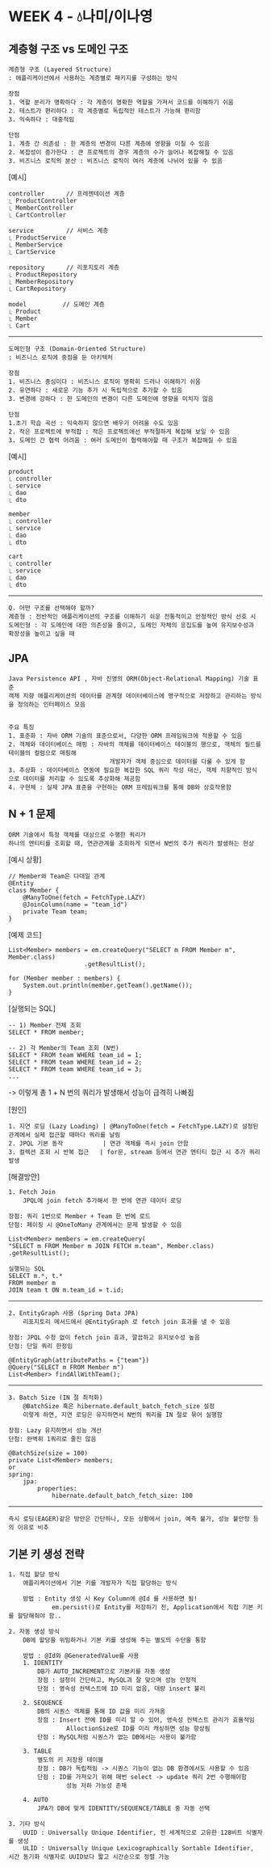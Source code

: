 # WEEK 4 - 💧나미/이나영
## 계층형 구조 vs 도메인 구조

    계층형 구조 (Layered Structure)
    : 애플리케이션에서 사용하는 계층별로 패키지를 구성하는 방식
    
    장점 
    1. 역할 분리가 명확하다 : 각 계층이 명확한 역할을 가져서 코드를 이해하기 쉬움      
    2. 테스트가 편리하다 : 각 계층별로 독립적인 테스트가 가능해 편리함
    3. 익숙하다 : 대중적임
    
    단점
    1. 계층 간 의존성 : 한 계층의 변경이 다른 계층에 영향을 미칠 수 있음
    2. 복잡성이 증가한다 : 큰 프로젝트의 경우 계층의 수가 늘어나 복잡해질 수 있음
    3. 비즈니스 로직의 분산 : 비즈니스 로직이 여러 계층에 나뉘어 있을 수 있음

[예시]

    controller      // 프레젠테이션 계층
	⎿ ProductController
	⎿ MemberController
	⎿ CartController

    service         // 서비스 계층
    ⎿ ProductService
    ⎿ MemberService
    ⎿ CartService
    
    repository      // 리포지토리 계층
    ⎿ ProductRepository
    ⎿ MemberRepository
    ⎿ CartRepository

    model          // 도메인 계층
    ⎿ Product
    ⎿ Member
    ⎿ Cart


---
    도메인형 구조 (Domain-Oriented Structure)
    : 비즈니스 로직에 중점을 둔 아키텍처
    
    장점
    1. 비즈니스 중심이다 : 비즈니스 로직이 명확히 드러나 이해하기 쉬움
    2. 유연하다 : 새로운 기능 추가 시 독립적으로 추가할 수 있음
    3. 변경에 강하다 : 한 도메인의 변경이 다른 도메인에 영향을 미치지 않음

    단점
    1.초기 학습 곡선 : 익숙하지 않으면 배우기 어려울 수도 있음
    2. 작은 프로젝트에 부적합 : 작은 프로젝트에선 부적절하게 복잡해 보일 수 있음
    3. 도메인 간 협력 어려움 : 여러 도메인이 협력해야할 때 구조가 복잡해질 수 있음
[예시]

    product
	⎿ controller
	⎿ service
	⎿ dao
	⎿ dto

    member
    ⎿ controller
    ⎿ service
    ⎿ dao
    ⎿ dto
    
    cart
    ⎿ controller
    ⎿ service
    ⎿ dao
    ⎿ dto
---
    Q. 어떤 구조를 선택해야 할까?
    계층형 : 전반적인 애플리케이션의 구조를 이해하기 쉬운 전통적이고 안정적인 방식 선호 시
    도메인형 : 각 도메인에 대한 의존성을 줄이고, 도메인 자체의 응집도를 높여 유지보수성과 확장성을 높이고 싶을 때
    
## JPA 
    Java Persistence API , 자바 진영의 ORM(Object-Relational Mapping) 기술 표준
    객체 지향 애플리케이션의 데이터를 관계형 데이터베이스에 영구적으로 저장하고 관리하는 방식을 정의하는 인터페이스 모음


    주요 특징 
    1. 표준화 : 자바 ORM 기술의 표준으로서, 다양한 ORM 프레임워크에 적용할 수 있음
    2. 객체와 데이터베이스 매핑 : 자바의 객체를 데이터베이스 테이블의 행으로, 객체의 필드를 테이블의 컬럼으로 매핑해
                                개발자가 객체 중심으로 데이터를 다룰 수 있게 함
    3. 추상화 : 데이터베이스 연동에 필요한 복잡한 SQL 쿼리 작성 대신, 객체 지향적인 방식으로 데이터를 처리할 수 있도록 추상화해 제공함
    4. 구현체 : 실제 JPA 표준을 구현하는 ORM 프레임워크를 통해 DB와 상호작용함

## N + 1 문제
    ORM 기술에서 특정 객체를 대상으로 수행한 쿼리가 
    하나의 엔티티를 조회할 때, 연관관계를 조회하게 되면서 N번의 추가 쿼리가 발생하는 현상

[예시 상황]

    // Member와 Team은 다대일 관계
    @Entity
    class Member {
        @ManyToOne(fetch = FetchType.LAZY)
        @JoinColumn(name = "team_id")
        private Team team;
    }
[예제 코드]

    List<Member> members = em.createQuery("SELECT m FROM Member m", Member.class)
                         .getResultList();

    for (Member member : members) {
        System.out.println(member.getTeam().getName());
    }
[실행되는 SQL]

    -- 1) Member 전체 조회
    SELECT * FROM member;
    
    -- 2) 각 Member의 Team 조회 (N번)
    SELECT * FROM team WHERE team_id = 1;
    SELECT * FROM team WHERE team_id = 2;
    SELECT * FROM team WHERE team_id = 3;
    ...

-> 이렇게 총 1 + N 번의 쿼리가 발생해서 성능이 급격히 나빠짐

[원인]

    1. 지연 로딩 (Lazy Loading) | @ManyToOne(fetch = FetchType.LAZY)로 설정된 관계에서 실제 접근할 때마다 쿼리를 날림
    2. JPQL 기본 동작           | 연관 객체를 즉시 join 안함
    3. 컬렉션 조회 시 반복 접근   | for문, stream 등에서 연관 엔티티 접근 시 추가 쿼리 발생
[해결방안]    
    
    1. Fetch Join
        JPQL에 join fetch 추가해서 한 번에 연관 데이터 로딩 

    장점: 쿼리 1번으로 Member + Team 한 번에 로드
    단점: 페이징 시 @OneToMany 관계에서는 문제 발생할 수 있음

    List<Member> members = em.createQuery(
    "SELECT m FROM Member m JOIN FETCH m.team", Member.class)
    .getResultList();

    실행되는 SQL
    SELECT m.*, t.*
    FROM member m
    JOIN team t ON m.team_id = t.id;
---
    2. EntityGraph 사용 (Spring Data JPA) 
        리포지토리 메서드에서 @EntityGraph 로 fetch join 효과를 낼 수 있음
    
    장점: JPQL 수정 없이 fetch join 효과, 깔끔하고 유지보수성 높음
    단점: 단일 쿼리 한정임

    @EntityGraph(attributePaths = {"team"})
    @Query("SELECT m FROM Member m")
    List<Member> findAllWithTeam();

---
    3. Batch Size (IN 절 최적화)
        @BatchSize 혹은 hibernate.default_batch_fetch_size 설정
        이렇게 하면, 지연 로딩은 유지하면서 N번의 쿼리를 IN 절로 묶어 실행함

    장점: Lazy 유지하면서 성능 개선
    단점: 완벽히 1쿼리로 줄진 않음

    @BatchSize(size = 100)
    private List<Member> members;
    or
    spring:
        jpa:
            properties:
                hibernate.default_batch_fetch_size: 100

---
    즉시 로딩(EAGER)같은 방안은 간단하나, 모든 상황에서 join, 예측 불가, 성능 불안정 등의 이유로 비추
## 기본 키 생성 전략 
    1. 직접 할당 방식
        애플리케이션에서 기본 키를 개발자가 직접 할당하는 방식

        방법 : Entity 생성 시 Key Column에 @Id 를 사용하면 됨!  
                em.persist()로 Entity를 저장하기 전, Application에서 직접 기본 키를 할당해줘야 함..

    2. 자동 생성 방식
        DB에 할당을 위임하거나 기본 키를 생성해 주는 별도의 수단을 통함
    
        방법 : @Id와 @GeneratedValue를 사용
        1. IDENTITY
            DB가 AUTO_INCREMENT으로 기본키를 자동 생성
            장점 : 설정이 간단하고, MySQL과 잘 맞으며 성능 안정적
            단점 : 영속성 컨텍스트에 ID 미리 없음, 대량 insert 불리

        2. SEQUENCE 
            DB의 시퀀스 객체를 통해 ID 값을 미리 가져옴
            장점 : Insert 전에 ID를 미리 알 수 있어, 영속성 컨텍스트 관리가 효율적임
                    AlloctionSize로 ID를 미리 캐싱하면 성능 향상됨
            단점 : MySQL처럼 시퀀스가 없는 DB에서는 사용이 불가함

        3. TABLE 
            별도의 키 저장용 테이블
            장점 : DB가 독립적임 -> 시퀀스 기능이 없는 DB 환경에서도 사용할 수 있음
            단점 : ID를 가져오기 위해 매번 select -> update 쿼리 2번 수행해야함
                    성능 저하 가능성 존재

        4. AUTO 
            JPA가 DB에 맞게 IDENTITY/SEQUENCE/TABLE 중 자동 선택
            
    3. 기타 방식 
        UUID : Universally Unique Identifier, 전 세계적으로 고유한 128비트 식별자를 생성
        ULID : Universally Unique Lexicographically Sortable Identifier, 시간 동기화 식별자로 UUID보다 짧고 시간순으로 정렬 가능